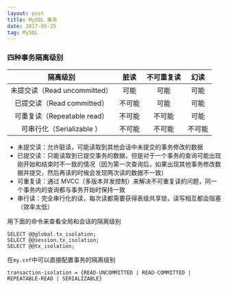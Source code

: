 ```yaml
---
layout: post
title: MySQL 事务
date: 2017-05-25
tag: MySQL
---
```


### 四种事务隔离级别

|          隔离级别          |  脏读  | 不可重复读 |  幻读  |
| :--------------------: | :--: | :---: | :--: |
| 未提交读（Read uncommitted） |  可能  |  可能   |  可能  |
|  已提交读（Read committed）  | 不可能  |  可能   |  可能  |
| 可重复读（Repeatable read）  | 不可能  |  不可能  |  可能  |
|  可串行化（Serializable ）   | 不可能  |  不可能  | 不可能  |


- 未提交读：允许脏读，可能读取到其他会话中未提交的事务修改的数据
- 已提交读：只能读取到已提交事务的数据，但是对于一个事务的查询可能出现刚开始和结束时不一致的情况（因为第一次查询后，如果出现其他事务修改数据并提交，然后再读的时候会发现两次读的数据不一致）
- 可重复读：通过 MVCC（多版本并发控制）来解决不可重复读的问题，同一个事务内的查询都与事务开始时保持一致
- 串行读：完全串行化的读，每次读都需要获得表级共享锁，读写相互都会阻塞（效率太低）

用下面的命令来查看全局和会话的隔离级别

```
SELECT @@global.tx_isolation;
SELECT @@session.tx_isolation;
SELECT @@tx_isolation;
```

在`my.cnf`中可以直接配置事务的隔离级别

```
transaction-isolation = {READ-UNCOMMITTED | READ-COMMITTED | REPEATABLE-READ | SERIALIZABLE}
```

